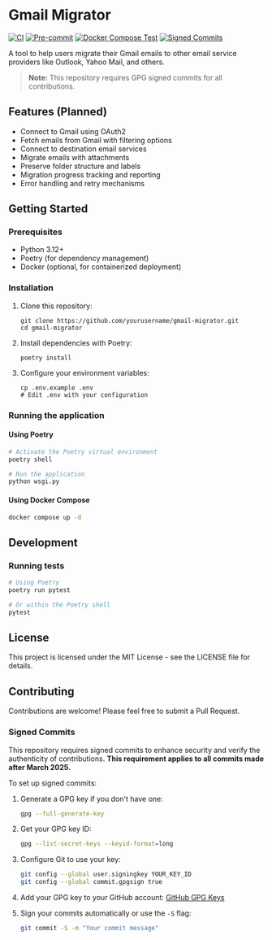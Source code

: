 # Gmail Migrator

[![CI](https://github.com/TheHenrick/gmail-migrator/actions/workflows/ci.yml/badge.svg)](https://github.com/TheHenrick/gmail-migrator/actions/workflows/ci.yml)
[![Pre-commit](https://github.com/TheHenrick/gmail-migrator/actions/workflows/pre-commit.yml/badge.svg)](https://github.com/TheHenrick/gmail-migrator/actions/workflows/pre-commit.yml)
[![Docker Compose Test](https://github.com/TheHenrick/gmail-migrator/actions/workflows/docker-compose-test.yml/badge.svg)](https://github.com/TheHenrick/gmail-migrator/actions/workflows/docker-compose-test.yml)
[![Signed Commits](https://github.com/TheHenrick/gmail-migrator/actions/workflows/verify-commit-signature.yml/badge.svg)](https://github.com/TheHenrick/gmail-migrator/actions/workflows/verify-commit-signature.yml)

A tool to help users migrate their Gmail emails to other email service providers like Outlook, Yahoo Mail, and others.

> **Note:** This repository requires GPG signed commits for all contributions.

## Features (Planned)

- Connect to Gmail using OAuth2
- Fetch emails from Gmail with filtering options
- Connect to destination email services
- Migrate emails with attachments
- Preserve folder structure and labels
- Migration progress tracking and reporting
- Error handling and retry mechanisms

## Getting Started

### Prerequisites

- Python 3.12+
- Poetry (for dependency management)
- Docker (optional, for containerized deployment)

### Installation

1. Clone this repository:
   ```
   git clone https://github.com/yourusername/gmail-migrator.git
   cd gmail-migrator
   ```

2. Install dependencies with Poetry:
   ```
   poetry install
   ```

3. Configure your environment variables:
   ```
   cp .env.example .env
   # Edit .env with your configuration
   ```

### Running the application

#### Using Poetry

```bash
# Activate the Poetry virtual environment
poetry shell

# Run the application
python wsgi.py
```

#### Using Docker Compose

```bash
docker compose up -d
```

## Development

### Running tests

```bash
# Using Poetry
poetry run pytest

# Or within the Poetry shell
pytest
```

## License

This project is licensed under the MIT License - see the LICENSE file for details.

## Contributing

Contributions are welcome! Please feel free to submit a Pull Request.

### Signed Commits

This repository requires signed commits to enhance security and verify the authenticity of contributions. **This requirement applies to all commits made after March 2025.**

To set up signed commits:

1. Generate a GPG key if you don't have one:
   ```bash
   gpg --full-generate-key
   ```

2. Get your GPG key ID:
   ```bash
   gpg --list-secret-keys --keyid-format=long
   ```

3. Configure Git to use your key:
   ```bash
   git config --global user.signingkey YOUR_KEY_ID
   git config --global commit.gpgsign true
   ```

4. Add your GPG key to your GitHub account: [GitHub GPG Keys](https://github.com/settings/keys)

5. Sign your commits automatically or use the `-S` flag:
   ```bash
   git commit -S -m "Your commit message"
   ```
